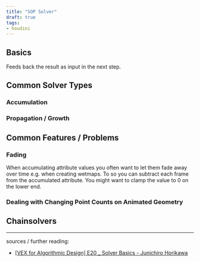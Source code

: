```yaml
---
title: "SOP Solver"
draft: true
tags:
- houdini
---
```


## Basics
Feeds back the result as input in the next step.

## Common Solver Types
### Accumulation
### Propagation / Growth

## Common Features / Problems
### Fading
When accumulating attribute values you often want to let them fade away over time e.g. when creating wetmaps. To so you can subtract each frame from the accumulated attribute. You might want to clamp the value to 0 on the lower end.

### Dealing with Changing Point Counts on Animated Geometry

## Chainsolvers

---

sources / further reading:
- [[VEX for Algorithmic Design] E20 _ Solver Basics - Junichiro Horikawa](https://www.youtube.com/watch?v=8CrVp5CyR5s)

